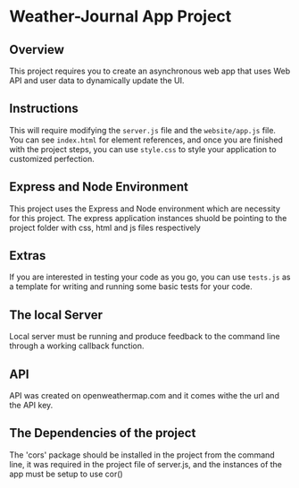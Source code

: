 # Weather-Journal App Project

## Overview

This project requires you to create an asynchronous web app that uses Web API and user data to dynamically update the UI.

## Instructions

This will require modifying the `server.js` file and the `website/app.js` file. You can see `index.html` for element references, and once you are finished with the project steps, you can use `style.css` to style your application to customized perfection.

## Express and Node Environment

This project uses the Express and Node environment which are necessity for this project. The express application instances shuold be pointing to the project folder with css, html and js files respectively

## Extras

If you are interested in testing your code as you go, you can use `tests.js` as a template for writing and running some basic tests for your code.

## The local Server

Local server must be running and produce feedback to the command line through a working callback function.

## API

API was created on openweathermap.com and it comes withe the url and the API key.

## The Dependencies of the project

The 'cors' package should be installed in the project from the command line, it was required in the project file of server.js, and the instances of the app must be setup to use cor()
